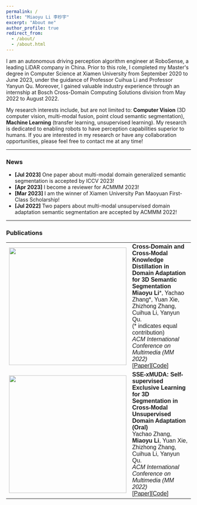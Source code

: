 ```yaml
---
permalink: /
title: "Miaoyu Li 李杪宇"
excerpt: "About me"
author_profile: true
redirect_from: 
  - /about/
  - /about.html
---
```


I am an autonomous driving perception algorithm engineer at RoboSense, a leading LiDAR company in China. Prior to this role, I completed my Master's degree in Computer Science at Xiamen University from September 2020 to June 2023, under the guidance of Professor Cuihua Li and Professor Yanyun Qu. Moreover, I gained valuable industry experience through an internship at Bosch Cross-Domain Computing Solutions division from May 2022 to August 2022.

My research interests include, but are not limited to: **Computer Vision** (3D computer vision, multi-modal fusion, point cloud semantic segmentation), **Machine Learning** (transfer learning, unsupervised learning). My research is dedicated to enabling robots to have perception capabilities superior to humans. If you are interested in my research or have any collaboration opportunities, please feel free to contact me at any time!

<style>
table, th, td {
  border: none;
  border-collapse: collapse;
}
</style>

_______________________________________________________________________________________________________
<h3>
  <a name="news"></a> News
</h3>
<div class="mini">
  <ul>
  <li> <strong>[Jul 2023]</strong> One paper about multi-modal domain generalized semantic segmentation is accepted by ICCV 2023!</li>
  <li> <strong>[Apr 2023]</strong> I become a reviewer for ACMMM 2023!</li>
  <li> <strong>[Mar 2023]</strong> I am the winner of Xiamen University Pan Maoyuan First-Class Scholarship!</li>
  <li> <strong>[Jul 2022]</strong> Two papers about multi-modal unsupervised domain adaptation semantic segmentation are accepted by ACMMM 2022!</li>
  </ul>
</div>

<style>
table, th, td {
  border: none;
  border-collapse: collapse;
}
</style>

_______________________________________________________________________________________________________

<h3>
  <a name="Publications"></a> Publications
</h3>

<font face="helvetica, ariel, &#39;sans serif&#39;">
        <table cellspacing="0" cellpadding="0" class="noBorder">
           <tbody>
              <tr>
                    <td width="40%">
                        <img width="320" src="../images/dual-cross.jpg" border="0">
                            </td>
                    <td>
                            <b>Cross-Domain and Cross-Modal Knowledge Distillation in Domain Adaptation for 3D Semantic Segmentation</b>
                    <br>
                    <strong>Miaoyu Li</strong>*, Yachao Zhang*, Yuan Xie, Zhizhong Zhang, Cuihua Li, Yanyun Qu. 
                    <br>
                            (* indicates equal contribution)
                    <br>
                    <em>ACM International Conference on Multimedia (MM 2022)</em>
                    <br>
                   [<a href="https://dl.acm.org/doi/10.1145/3503161.3547990">Paper</a>][<a href="https://github.com/limiaoyu/Dual-Cross">Code</a>]
                    </td>
               </tr>
             <tr>
                    <td width="40%">
                        <img width="320" src="../images/SSE-xMUDA.jpg" border="0">
                            </td>
                    <td>
                    <b>SSE-xMUDA: Self-supervised Exclusive Learning for 3D Segmentation in Cross-Modal Unsupervised Domain Adaptation (Oral) </b>
                    <br>
                    Yachao Zhang, <strong>Miaoyu Li</strong>, Yuan Xie, Zhizhong Zhang, Cuihua Li, Yanyun Qu.
                    <br>
                    <em>ACM International Conference on Multimedia (MM 2022)</em>
                    <br>
                    [<a href="https://doi.org/10.1145/3503161.3547987">Paper</a>][<a href="https://github.com/limiaoyu/SSE-xMUDA">Code</a>]
                    </td>
                </tr>
                    </tbody>
           </table>
</font>

